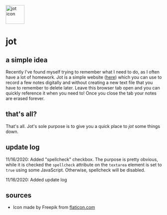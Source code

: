 <img src="https://raw.githubusercontent.com/liamhtml/jot/main/assets/img/jot.ico" alt="jot icon" width="60px">

<h1>jot</h1>

<h2>a simple idea</h2>

<p>Recently I've found myself trying to remember what I need to do, as I often have a lot of homework. Jot is a simple website (<a href="https://liamhtml.GitHub.io/jot">here</a>) which you can use to record a few notes digitally and without creating a new text file that you have to remember to delete later. Leave this browser tab open and you can quickly reference it when you need to! Once you close the tab your notes are erased forever.</p>

<h2>that's all?</h2>

<p>That's all. Jot's sole purpose is to give you a quick place to <em>jot</em> some things down.</p>

<h2>update log</h2>

<p>11/16/2020: Added "spellcheck" checkbox. The purpose is pretty obvious, while it is checked the <code>spellcheck</code> attribute on the <code>textarea</code> element is set to <code>true</code> using some JavaScript. Otherwise, spellcheck will be disabled.</p>
<p>11/16/2020: Added update log</p>
  
<h2>sources</h2>

<ul>
  <li>Icon made by Freepik from <a href="https://www.flaticon.com">flaticon.com</a></li>
</ul>
